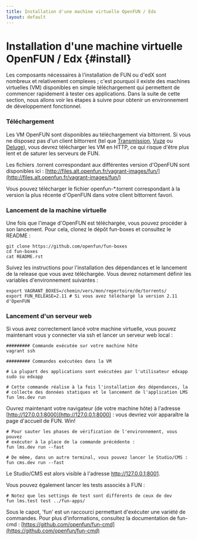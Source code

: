 ```yaml
---
title: Installation d'une machine virtuelle OpenFUN / Edx
layout: default
---
```


# Installation d'une machine virtuelle OpenFUN / Edx {#install}

Les composants nécessaires à l'installation de FUN ou d'edX sont nombreux et
relativement complexes ; c'est pourquoi il existe des machines virtuelles (VM)
disponibles en simple téléchargement qui permettent de commencer rapidement à
tester ces applications. Dans la suite de cette section, nous allons voir les
étapes à suivre pour obtenir un environnement de développement fonctionnel.

### Téléchargement

Les VM OpenFUN sont disponibles au téléchargement via bittorrent. Si vous ne
disposez pas d'un client bittorrent (tel que
[Transmission](http://www.transmissionbt.com/), [Vuze](http://www.vuze.com/) ou
[Deluge](http://deluge-torrent.org/)),
vous devrez télécharger les VM en HTTP, ce qui risque d'être plus lent et de
saturer les serveurs de FUN.

Les fichiers .torrent correspondant aux différentes version d'OpenFUN sont
disponibles ici : [http://files.alt.openfun.fr/vagrant-images/fun/](http://files.alt.openfun.fr/vagrant-images/fun/)

Vous pouvez télécharger le fichier openfun-\*.torrent correspondant à la
version la plus récente d'OpenFUN dans votre client bittorrent favori.

### Lancement de la machine virtuelle

Une fois que l'image d'OpenFUN est téléchargée, vous pouvez procéder à son
lancement. Pour cela, clonez le dépôt fun-boxes et consultez le README :

    git clone https://github.com/openfun/fun-boxes
    cd fun-boxes
    cat README.rst

Suivez les instructions pour l'installation des dépendances et le lancement de
la release que vous avez téléchargée. Vous devrez notamment définir les
variables d'environnement suivantes :

    export VAGRANT_BOXES=/chemin/vers/mon/repertoire/de/torrents/
    export FUN_RELEASE=2.11 # Si vous avez téléchargé la version 2.11 d'OpenFUN

### Lancement d'un serveur web

Si vous avez correctement lancé votre machine virtuelle, vous pouvez maintenant vous y connecter via ssh et lancer un serveur web local :


    ######### Commande exécutée sur votre machine hôte
    vagrant ssh

    ######### Commandes exécutées dans la VM

    # La plupart des applications sont exécutées par l'utilisateur edxapp
    sudo su edxapp

    # Cette commande réalise à la fois l'installation des dépendances, la
    # collecte des données statiques et le lancement de l'application LMS
    fun lms.dev run

Ouvrez maintenant votre navigateur (de votre machine hôte) à l'adresse
[http://127.0.0.1:8000](http://127.0.0.1:8000) : vous devriez voir apparaître la page d'accueil de FUN.
Win!

    # Pour sauter les phases de vérification de l'environnement, vous pouvez
    # exécuter à la place de la commande précédente :
    fun lms.dev run --fast

    # De même, dans un autre terminal, vous pouvez lancer le Studio/CMS :
    fun cms.dev run --fast

Le Studio/CMS est alors visible à l'adresse http://127.0.0.1:8001.

Vous pouvez également lancer les tests associés à FUN :

    # Notez que les settings de test sont différents de ceux de dev
    fun lms.test test ../fun-apps/

Sous le capot, 'fun' est un raccourci permettant d'exécuter une variété de
commandes. Pour plus d'informations, consultez la documentation de fun-cmd :
[https://github.com/openfun/fun-cmd](https://github.com/openfun/fun-cmd)
